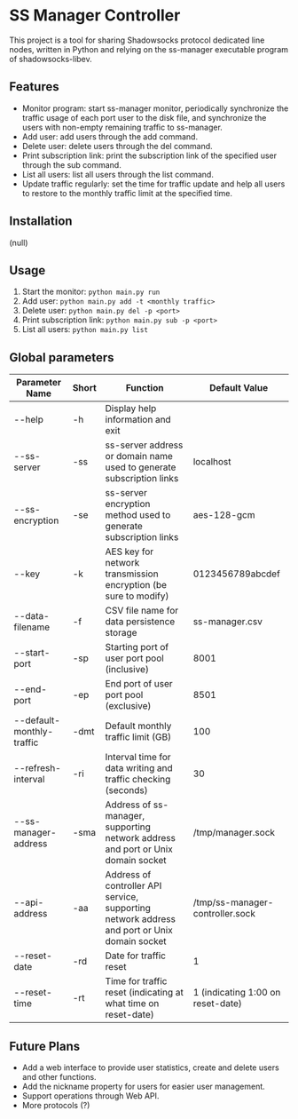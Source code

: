 # SS Manager Controller

This project is a tool for sharing Shadowsocks protocol dedicated line nodes, written in Python and relying on the
ss-manager executable program of shadowsocks-libev.

## Features

- Monitor program: start ss-manager monitor, periodically synchronize the traffic usage of each port user to the disk
  file, and synchronize the users with non-empty remaining traffic to ss-manager.
- Add user: add users through the add command.
- Delete user: delete users through the del command.
- Print subscription link: print the subscription link of the specified user through the sub command.
- List all users: list all users through the list command.
- Update traffic regularly: set the time for traffic update and help all users to restore to the monthly traffic limit
  at the specified time.

## Installation

(null)

## Usage

1. Start the monitor: `python main.py run`
2. Add user: `python main.py add -t <monthly traffic>`
3. Delete user: `python main.py del -p <port>`
4. Print subscription link: `python main.py sub -p <port>`
5. List all users: `python main.py list`

## Global parameters

| Parameter Name            | Short | Function                                                                                     | Default Value                     |
|---------------------------|-------|----------------------------------------------------------------------------------------------|-----------------------------------|
| --help                    | -h    | Display help information and exit                                                            |                                   |
| --ss-server               | -ss   | ss-server address or domain name used to generate subscription links                         | localhost                         |
| --ss-encryption           | -se   | ss-server encryption method used to generate subscription links                              | aes-128-gcm                       |
| --key                     | -k    | AES key for network transmission encryption (be sure to modify)                              | 0123456789abcdef                  |
| --data-filename           | -f    | CSV file name for data persistence storage                                                   | ss-manager.csv                    |
| --start-port              | -sp   | Starting port of user port pool (inclusive)                                                  | 8001                              |
| --end-port                | -ep   | End port of user port pool (exclusive)                                                       | 8501                              |
| --default-monthly-traffic | -dmt  | Default monthly traffic limit (GB)                                                           | 100                               |
| --refresh-interval        | -ri   | Interval time for data writing and traffic checking (seconds)                                | 30                                |
| --ss-manager-address      | -sma  | Address of ss-manager, supporting network address and port or Unix domain socket             | /tmp/manager.sock                 |
| --api-address             | -aa   | Address of controller API service, supporting network address and port or Unix domain socket | /tmp/ss-manager-controller.sock   |
| --reset-date              | -rd   | Date for traffic reset                                                                       | 1                                 |
| --reset-time              | -rt   | Time for traffic reset (indicating at what time on reset-date)                               | 1 (indicating 1:00 on reset-date) |

## Future Plans

- Add a web interface to provide user statistics, create and delete users and other functions.
- Add the nickname property for users for easier user management.
- Support operations through Web API.
- More protocols (?)
